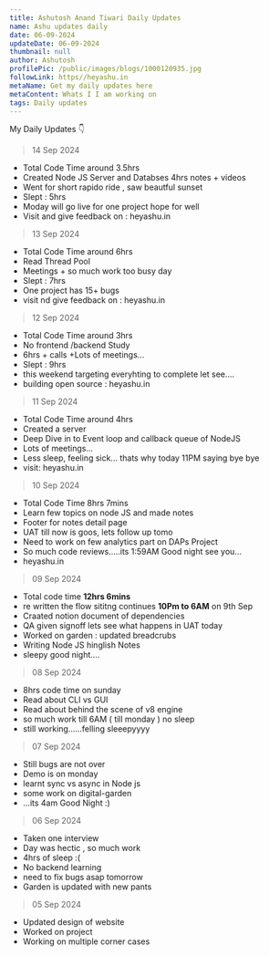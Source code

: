 ```yaml
---
title: Ashutosh Anand Tiwari Daily Updates
name: Ashu updates daily
date: 06-09-2024
updateDate: 06-09-2024
thumbnail: null
author: Ashutosh
profilePic: /public/images/blogs/1000120935.jpg
followLink: https//heyashu.in
metaName: Get my daily updates here
metaContent: Whats I I am working on
tags: Daily updates
---
```

My Daily Updates 👇

> 14 Sep 2024

* Total Code Time around 3.5hrs
* Created Node JS Server and Databses 4hrs notes + videos
* Went for short rapido ride , saw beautful sunset 
* Slept : 5hrs
* Moday will go live for one project hope for well
* Visit and give feedback on : heyashu.in 

> 13 Sep 2024

* Total Code Time around 6hrs
* Read Thread Pool
* Meetings + so much work too busy day
* Slept : 7hrs
* One project has 15+ bugs
* visit nd give feedback on : heyashu.in 

> 12 Sep 2024

* Total Code Time around 3hrs
* No frontend /backend Study 
* 6hrs + calls +Lots of meetings...
* Slept : 9hrs 
* this weekend targeting everyhting to complete let see....
* building open source  : heyashu.in 

> 11 Sep 2024

* Total Code Time around 4hrs
* Created a server
* Deep Dive in to Event loop and callback queue of NodeJS
* Lots of meetings...
* Less sleep, feeling sick... thats why today 11PM saying bye bye
* visit: heyashu.in

> 10 Sep 2024

* Total Code Time 8hrs 7mins
* Learn few topics on node JS and made notes
* Footer for notes detail page
* UAT till now is goos, lets follow up tomo
* Need to work on few analytics part on DAPs Project
* So much code reviews.....its 1:59AM Good night see you...
* heyashu.in

> 09 Sep 2024

* Total code time **12hrs 6mins**
* re written the flow sititng continues **10Pm to 6AM** on 9th Sep
* Craated notion document of dependencies 
* QA given signoff lets see what happens in UAT today
* Worked on garden : updated breadcrubs
* Writing Node JS hinglish Notes
* sleepy good night....

> 08 Sep 2024

* 8hrs code time on sunday
* Read about CLI vs GUI
* Read about behind the scene of v8 engine
* so much work till 6AM ( till monday ) no sleep
* still working......felling sleeepyyyy

> 07 Sep 2024

* Still bugs are not over
* Demo is on monday
* learnt sync vs async in Node js
* some work on digital-garden
* ...its 4am Good Night :)

> 06 Sep 2024

* Taken one interview
* Day was hectic , so much work
* 4hrs of sleep :(
* No backend learning
* need to fix bugs asap tomorrow
* Garden is updated with new pants

> 05 Sep 2024

* Updated design of website
* Worked on project
* Working on multiple corner cases
